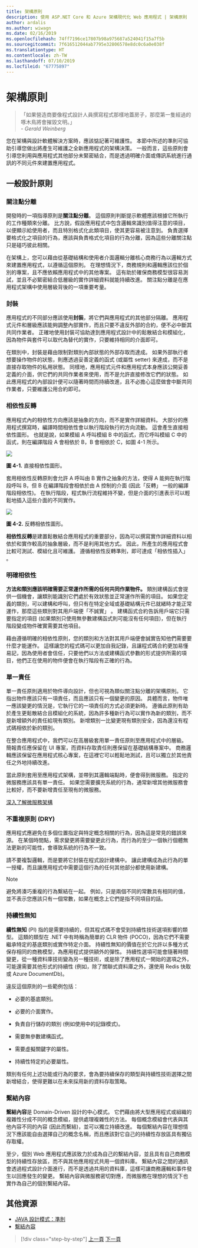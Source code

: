 ```yaml
---
title: 架構原則
description: 使用 ASP.NET Core 和 Azure 架構現代化 Web 應用程式 | 架構原則
author: ardalis
ms.author: wiwagn
ms.date: 02/16/2019
ms.openlocfilehash: 74ff7196ce17807b98a975687a524041f15a7f5b
ms.sourcegitcommit: 7f616512044ab7795e32806578e8dc0c6a0e038f
ms.translationtype: HT
ms.contentlocale: zh-TW
ms.lasthandoff: 07/10/2019
ms.locfileid: "67775897"
---
```

# <a name="architectural-principles"></a>架構原則

> 「如果營造商要像程式設計人員撰寫程式那樣地蓋房子，那麼第一隻經過的啄木鳥將會摧毀文明。」  
> _\- Gerald Weinberg_

您在架構與設計軟體解決方案時，應該惦記著可維護性。 本節中所述的準則可協助引導您做出將產生可維護之全新應用程式的架構決策。 一般而言，這些原則會引導您利用與應用程式其他部分未緊密結合，而是透過明確介面或傳訊系統進行通訊的不同元件來建置應用程式。

## <a name="common-design-principles"></a>一般設計原則

### <a name="separation-of-concerns"></a>關注點分離

開發時的一項指導原則是**關注點分離**。 這個原則判斷提示軟體應該根據它所執行的工作種類來分離。 比方說，假設應用程式中包含邏輯來識別值得注意的項目，以便顯示給使用者，而且特別格式化此類項目，使其更容易被注意到。 負責選擇要格式化之項目的行為，應該與負責格式化項目的行為分離，因為這些分離關注點只是碰巧彼此相關。

在架構上，您可以藉由從基礎結構和使用者介面邏輯分離核心商務行為以邏輯方式來建置應用程式，以遵循這個原則。 在理想情況下，商務規則和邏輯應該位於個別的專案，且不應依賴應用程式中的其他專案。 這有助於確保商務模型很容易測試，並且不必緊密結合低層級的實作詳細資料就能持續改進。 關注點分離是在應用程式架構中使用層級背後的一項重要考量。

### <a name="encapsulation"></a>封裝

應用程式的不同部分應該使用**封裝**，將它們與應用程式的其他部分隔離。 應用程式元件和層級應該能夠調整內部實作，而且只要不違反外部的合約，便不必中斷其共同作業者。 正確地使用封裝可協助達到應用程式設計中的鬆散結合和模組化，因為物件與套件可以取代為替代的實作，只要維持相同的介面即可。

在類別中，封裝是藉由限制對類別內部狀態的外部存取而達成。 如果外部執行者想要操作物件的狀態，則應透過妥善定義的函式 (或屬性 setter) 來達成，而不是直接存取物件的私用狀態。 同樣地，應用程式元件和應用程式本身應該公開妥善定義的介面，供它們的共同作業者來使用，而不是允許直接修改它們的狀態。 如此應用程式的內部設計便可以隨著時間而持續改進，且不必擔心這麼做會中斷共同作業者，只要維護公用合約即可。

### <a name="dependency-inversion"></a>相依性反轉

應用程式內的相依性方向應該是抽象的方向，而不是實作詳細資料。 大部分的應用程式撰寫時，編譯時間相依性會以執行階段執行的方向流動。 這會產生直接相依性圖形。 也就是說，如果模組 A 呼叫模組 B 中的函式，而它呼叫模組 C 中的函式，則在編譯階段 A 會相依於 B，B 會相依於 C，如圖 4-1 所示。

![](./media/image4-1.png)

**圖 4-1.** 直接相依性圖形。

套用相依性反轉原則會允許 A 呼叫由 B 實作之抽象的方法，使得 A 能夠在執行階段呼叫 B，但 B 在編譯階段會相依於由 A 控制的介面 (因此「反轉」  一般的編譯階段相依性)。 在執行階段，程式執行流程維持不變，但是介面的引進表示可以輕鬆地插入這些介面的不同實作。

![](./media/image4-2.png)

**圖 4-2.** 反轉相依性圖形。

**相依性反轉**是建置鬆散結合應用程式的重要部分，因為可以撰寫實作詳細資料以相依於和實作較高的抽象層級，而不是利用其他方式。 因此，所產生的應用程式會比較可測試、模組化且可維護。 遵循相依性反轉準則，即可達成「相依性插入」  。

### <a name="explicit-dependencies"></a>明確相依性

**方法和類別應該明確需要正常運作所需的任何共同作業物件。** 類別建構函式會提供一個機會，讓類別能識別它們處於有效狀態並正常運作所需的項目。 如果您定義的類別，可以建構和呼叫，但只有在特定全域或基礎結構元件已就緒時才能正常運作，那麼這些類別對其用戶端便「不誠實」  。 建構函式合約告訴用戶端它只需要指定的項目 (如果類別只使用無參數建構函式則可能沒有任何項目)，但在執行階段變成物件確實需要其他項目。

藉由遵循明確的相依性原則，您的類別和方法對其用戶端便會誠實告知他們需要要什麼才能運作。 這樣讓您的程式碼可以更加自我記錄，且讓程式碼合約更加易懂易記，因為使用者會信任，只要他們以方法或建構函式參數的形式提供所需的項目，他們正在使用的物件便會在執行階段有正確的行為。

### <a name="single-responsibility"></a>單一責任

單一責任原則適用於物件導向設計，但也可視為類似關注點分離的架構原則。 它指出物件應該只有一項責任，而且應該只有一個變更的原因。 具體而言，物件唯一應該變更的情況是，它執行它的一項責任的方式必須更新時。 遵循此原則有助於產生更鬆散結合且模組化的系統，因為許多種新行為可以實作為新的類別，而不是新增額外的責任給現有類別。 新增類別一比變更現有類別安全，因為還沒有程式碼相依於新的類別。

在整合應用程式中，我們可以在高層級套用單一責任原則至應用程式中的層級。 簡報責任應保留在 UI 專案，而資料存取責任則應保留在基礎結構專案中。 商務邏輯應該保留在應用程式核心專案，在這裡它可以輕鬆地測試，且可以獨立於其他責任之外地持續改進。

當此原則套用至應用程式架構，並帶到其邏輯端點時，便會得到微服務。 指定的微服務應該具有單一責任。 如果您需要擴充系統的行為，通常新增其他微服務會比較好，而不要新增責任至現有的微服務。

[深入了解微服務架構](https://aka.ms/MicroservicesEbook)

### <a name="dont-repeat-yourself-dry"></a>不重複原則 (DRY)

應用程式應避免在多個位置指定與特定概念相關的行為，因為這是常見的錯誤來源。 在某個時間點，需求變更將需要變更此行為，而行為的至少一個執行個體無法更新的可能性，會導致系統的行為不一致。

請不要複製邏輯，而是要將它封裝在程式設計建構中。 讓此建構成為此行為的單一授權，而且讓應用程式中需要這個行為的任何其他部分都使用新建構。

> [!NOTE]
> 避免將湊巧重複的行為繫結在一起。 例如，只是兩個不同的常數具有相同的值，並不表示您應該只有一個常數，如果在概念上它們是指不同項目的話。

### <a name="persistence-ignorance"></a>持續性無知

**續性無知** (PI) 指的是需要持續的，但其程式碼不會受到持續性技術選項影響的類型。 這類的類型在 .NET 中有時稱為簡單的 CLR 物件 (POCO)，因為它們不需要繼承特定的基底類別或實作特定介面。 持續性無知的價值在於它允許以多種方式保存相同的商務模型，為應用程式提供額外的彈性。 持續性選項可能會隨著時間變更，從一種資料庫技術變為另一種技術，或是除了應用程式一開始的選項之外，可能還需要其他形式的持續性 (例如，除了關聯式資料庫之外，還使用 Redis 快取或 Azure DocumentDb)。

違反這個原則的一些範例包括：

- 必要的基底類別。

- 必要的介面實作。

- 負責自行儲存的類別 (例如使用中的記錄模式)。

- 需要無參數建構函式。

- 需要虛擬關鍵字的屬性。

- 持續性特定的必要屬性。

類別有任何上述功能或行為的要求，會為要持續保存的類型與持續性技術選擇之間新增結合，使得更難以在未來採用新的資料存取策略。

### <a name="bounded-contexts"></a>繫結內容

**繫結內容**是 Domain-Driven 設計的中心模式。 它們藉由將大型應用程式或組織的複雜性分成不同的概念模組，提供處理複雜性的方法。 每個概念模組會代表與其他內容不同的內容 (因此而繫結)，並可以獨立持續改進。 每個繫結內容在理想情況下應該能自由選擇自己的概念名稱，而且應該對它自己的持續性存放區具有獨佔存取權。

至少，個別 Web 應用程式應該致力於成為自己的繫結內容，並且具有自己商務模型的持續性存放區，而不與其他應用程式共用一個資料庫。 繫結內容之間的通訊會透過程式設計介面進行，而不是透過共用的資料庫，這樣可讓商務邏輯和事件發生以回應發生的變更。 繫結內容與微服務密切對應，而微服務在理想的情況下也實作為自己的個別繫結內容。

## <a name="additional-resources"></a>其他資源

* [JAVA 設計模式：準則](https://java-design-patterns.com/principles/)
* [繫結內容](https://martinfowler.com/bliki/BoundedContext.html)

>[!div class="step-by-step"]
>[上一頁](choose-between-traditional-web-and-single-page-apps.md)
>[下一頁](common-web-application-architectures.md)
